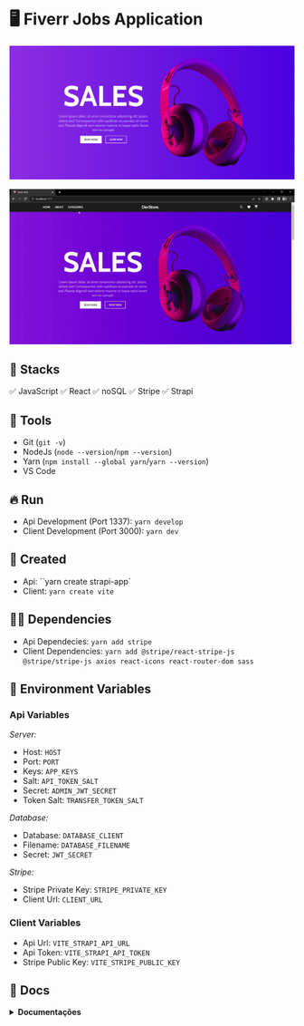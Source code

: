 # :desktop_computer: Fiverr Jobs Application

<p align="center"><img src="./assets/cover.png" alt="Cover projeto" /><p>
<p align="center"><img src="./assets/cover.gif" alt="Cover projeto" /><p>

## :briefcase: Stacks

✅ JavaScript
✅ React
✅ noSQL
✅ Stripe
✅ Strapi

## :hammer: Tools

- Git (`git -v`)
- NodeJs (`node --version`/`npm --version`)
- Yarn (`npm install --global yarn`/`yarn --version`)
- VS Code

## :fire: Run

- Api Development (Port 1337): `yarn develop`
- Client Development (Port 3000): `yarn dev`

## :baby: Created

- Api: ``yarn create strapi-app`
- Client: `yarn create vite`

## :ok_man: Dependencies

- Api Dependecies: `yarn add stripe`
- Client Dependencies: `yarn add @stripe/react-stripe-js @stripe/stripe-js axios react-icons react-router-dom sass`

## :triangular_flag_on_post: Environment Variables

### Api Variables

*Server:*

- Host: `HOST`
- Port: `PORT`
- Keys: `APP_KEYS`
- Salt: `API_TOKEN_SALT`
- Secret: `ADMIN_JWT_SECRET`
- Token Salt: `TRANSFER_TOKEN_SALT`

*Database:*

- Database: `DATABASE_CLIENT`
- Filename: `DATABASE_FILENAME`
- Secret: `JWT_SECRET`

*Stripe:*

- Stripe Private Key: `STRIPE_PRIVATE_KEY`
- Client Url: `CLIENT_URL`

### Client Variables

- Api Url: `VITE_STRAPI_API_URL`
- Api Token: `VITE_STRAPI_API_TOKEN`
- Stripe Public Key: `VITE_STRIPE_PUBLIC_KEY`

## :page_facing_up: Docs

<details>
<summary><b>Documentações</b></summary>

### :scroll: Documentações

- Axios: `https://axios-http.com/`
- React Icons: `https://react-icons.github.io/react-icons/`
- Strapi: `https://strapi.io/`
- Stripe: `https://stripe.com/`
- Router Dom: `https://reactrouter.com/en/main`
- Sass: `https://sass-lang.com/`

<details>
